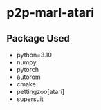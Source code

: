 # p2p-marl-atari
## Package Used
- python=3.10
- numpy
- pytorch
- autorom
- cmake
- pettingzoo[atari]
- supersuit
